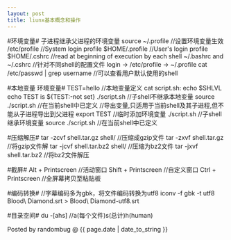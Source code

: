 ```yaml
---
layout: post 
title: liunx基本概念和操作 
---
```


#环境变量#
	子进程继承父进程的环境变量
	source ~/.profile	//设置环境变量生效
	/etc/profile		//System login profile
	$HOME/.profile		//User's login profile
	$HOME/.cshrc		//read at beginning of execution by each shell
	~/.bashrc and ~/.cshrc	//针对不同shell的配置文件
	login -> /etc/profile -> ~/.profile
	cat /etc/passwd | grep username //可以查看用户默认使用的shell

#本地变量 环境变量#
	TEST=hello		//本地变量定义
	cat script.sh:
	  echo $SHLVL
	  echo TEST is ${TEST:-not set}
	./script.sh		//子shell不继承本地变量
	source ./script.sh	//在当前shell中已定义
	//导出变量,只适用于当前shell及其子进程,但不能从子进程导出到父进程
	export TEST		//临时添加环境变量
	./script.sh		//子shell继承环境变量
	source ./script.sh	//在当前shell中已定义

#压缩解压#
	tar -zcvf shell.tar.gz	shell/	//压缩成gzip文件
	tar -zxvf shell.tar.gz		//将gzip文件解
	tar -jcvf shell.tar.bz2 shell/	//压缩为bz2文件
	tar -jxvf shell.tar.bz2		//将bz2文件解压

#截屏#
	Alt + Printscreen	//活动窗口
	Shift + Printscreen	//自定义窗口
	Ctrl + Printscreen	//全屏幕拷贝至粘贴板

#编码转换#
	//字幕编码多为gbk，将文件编码转换为utf8
	iconv -f gbk -t utf8 Blood\ Diamond.srt > Blood\ Diamond-utf8.srt

#目录空间#
	du -[ahs]		//a(每个文件)s(总计)h(human)

Posted by randombug @ {{ page.date | date_to_string }}
